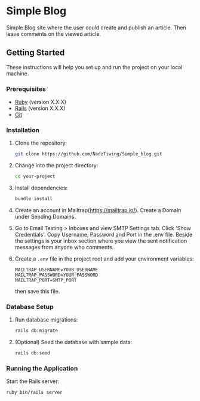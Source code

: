 # Simple Blog

Simple Blog site where the user could create and publish an article. Then leave comments on the viewed article.

## Getting Started

These instructions will help you set up and run the project on your local machine.

### Prerequisites

- [Ruby](https://www.ruby-lang.org/en/documentation/installation/) (version X.X.X)
- [Rails](https://guides.rubyonrails.org/getting_started.html#installing-rails) (version X.X.X)
- [Git](https://git-scm.com/book/en/v2/Getting-Started-Installing-Git)

### Installation

1. Clone the repository:

    ```bash
    git clone https://github.com/NadzTiwing/Simple_blog.git
    ```

2. Change into the project directory:

    ```bash
    cd your-project
    ```

3. Install dependencies:

    ```bash
    bundle install
    ```

4. Create an account in Mailtrap(https://mailtrap.io/). Create a Domain under Sending Domains.

5. Go to Email Testing > Inboxes and view SMTP Settings tab. Click 'Show Credentials'. Copy Username, Password and Port in the .env file. Beside the settings is your inbox section where you view the sent notification messages from anyone who comments.

6. Create a `.env` file in the project root and add your environment variables:

    ```env
    MAILTRAP_USERNAME=YOUR_USERNAME
    MAILTRAP_PASSWORD=YOUR_PASSWORD
    MAILTRAP_PORT=SMTP_PORT
    ```

    then save this file.

### Database Setup

1. Run database migrations:

    ```bash
    rails db:migrate
    ```

2. (Optional) Seed the database with sample data:

    ```bash
    rails db:seed
    ```

### Running the Application

Start the Rails server:

```bash
ruby bin/rails server
